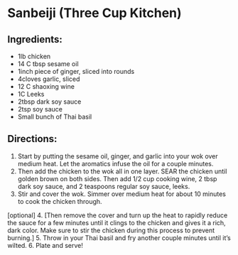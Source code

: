 # Sanbeiji (Three Cup Kitchen)


## Ingredients:
- 1lb chicken
- 14 C tbsp sesame oil
- 1inch piece of ginger, sliced into rounds
- 4cloves garlic, sliced
- 12 C shaoxing wine
- 1C Leeks
- 2tbsp dark soy sauce
- 2tsp soy sauce
- Small bunch of Thai basil


## Directions:
1. Start by putting the sesame oil, ginger, and garlic into your wok over medium heat. Let the aromatics infuse the oil for a couple minutes.
2. Then add the chicken  to the wok all in one layer. SEAR the chicken until golden brown on both sides. Then add 1/2 cup cooking wine, 2 tbsp dark soy sauce, and 2 teaspoons regular soy sauce, leeks.
3. Stir and cover the wok. Simmer over medium heat for about 10 minutes to cook the chicken through.

[optional]
4. [Then remove the cover and turn up the heat to rapidly reduce the sauce for a few minutes until it clings to the chicken and gives it a rich, dark color. Make sure to stir the chicken during this process to prevent burning.]
5. Throw in your Thai basil and fry another couple minutes until it’s wilted.
6. Plate and serve!
